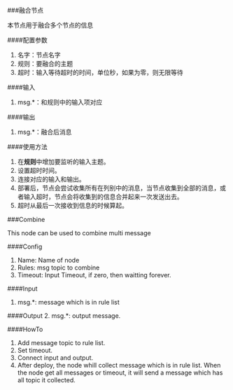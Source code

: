 ###融合节点

本节点用于融合多个节点的信息

####配置参数
1. 名字：节点名字
2. 规则：要融合的主题
3. 超时：输入等待超时的时间，单位秒，如果为零，则无限等待

####输入
1. msg.*：和规则中的输入项对应

####输出
1. msg.*：融合后消息

####使用方法
1. 在**规则**中增加要监听的输入主题。
2. 设置超时时间。
3. 连接对应的输入和输出。
4. 部署后，节点会尝试收集所有在列别中的消息，当节点收集到全部的消息，或者输入超时，节点会将收集到的信息合并起来一次发送出去。
5. 超时从最后一次接收到信息的时候算起。

###Combine

This node can be used to combine multi message

####Config
1. Name: Name of node
2. Rules: msg topic to combine
3. Timeout: Input Timeout, if zero, then waitting forever.

####Input
1. msg.*: message which is in rule list

####Output
2. msg.*: output message.

####HowTo
1. Add message topic to rule list.
2. Set timeout.
3. Connect input and output.
4. After deploy, the node whill collect message which is in rule list. When the node get all messages or timeout, it will send a message which has all topic it collected.